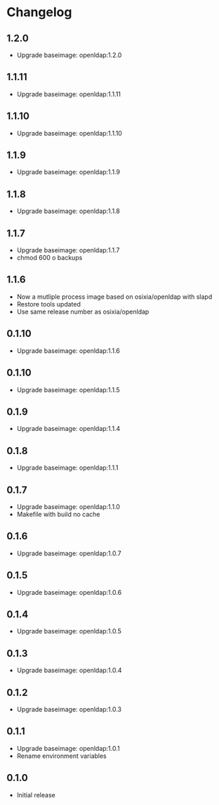 # Changelog

## 1.2.0
  - Upgrade baseimage: openldap:1.2.0

## 1.1.11
  - Upgrade baseimage: openldap:1.1.11

## 1.1.10
  - Upgrade baseimage: openldap:1.1.10

## 1.1.9
  - Upgrade baseimage: openldap:1.1.9

## 1.1.8
  - Upgrade baseimage: openldap:1.1.8

## 1.1.7
  - Upgrade baseimage: openldap:1.1.7
  - chmod 600 o backups

## 1.1.6
  - Now a mutliple process image based on osixia/openldap with slapd
  - Restore tools updated
  - Use same release number as osixia/openldap

## 0.1.10
  - Upgrade baseimage: openldap:1.1.6

## 0.1.10
  - Upgrade baseimage: openldap:1.1.5

## 0.1.9
  - Upgrade baseimage: openldap:1.1.4

## 0.1.8
  - Upgrade baseimage: openldap:1.1.1

## 0.1.7
  - Upgrade baseimage: openldap:1.1.0
  - Makefile with build no cache

## 0.1.6
  - Upgrade baseimage: openldap:1.0.7

## 0.1.5
  - Upgrade baseimage: openldap:1.0.6

## 0.1.4
  - Upgrade baseimage: openldap:1.0.5

## 0.1.3
  - Upgrade baseimage: openldap:1.0.4

## 0.1.2
  - Upgrade baseimage: openldap:1.0.3

## 0.1.1
  - Upgrade baseimage: openldap:1.0.1
  - Rename environment variables

## 0.1.0
  - Initial release
